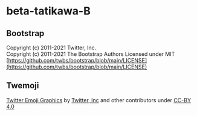 # beta-tatikawa-B
## Bootstrap
Copyright (c) 2011-2021 Twitter, Inc.   
Copyright (c) 2011-2021 The Bootstrap Authors Licensed under MIT [https://github.com/twbs/bootstrap/blob/main/LICENSE](https://github.com/twbs/bootstrap/blob/main/LICENSE)

## Twemoji
[Twitter Emoji Graphics](https://twitter.github.io/twemoji/) by [Twitter, Inc](https://twitter.com) and other contributors under [CC-BY 4.0](https://creativecommons.org/licenses/by/4.0/deed.ja)
